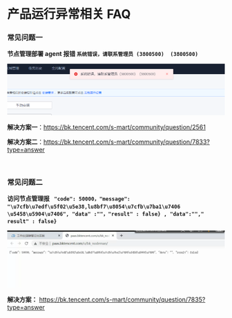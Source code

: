 # 产品运行异常相关 FAQ
### 常见问题一

 **节点管理部署 agent 报错 ``` 系统错误，请联系管理员 (3800500)  (3800500) ```**

 ![](./media/004.png)

 **解决方案一**：https://bk.tencent.com/s-mart/community/question/2561

 **解决方案二**：https://bk.tencent.com/s-mart/community/question/7833?type=answer

<br/>

 ### 常见问题二
**访问节点管理报 ``` "code": 50000，"message": "\u7cfb\u7edf\u5f02\u5e38,lu8bf7\u8054\u7cfb\u7ba1\u7406 \u5458\u5904\u7406", "data" :""，"result" : false}
, "data":""," result" : false}```**

![](./media/003.png)


 **解决方案：** https://bk.tencent.com/s-mart/community/question/7835?type=answer
